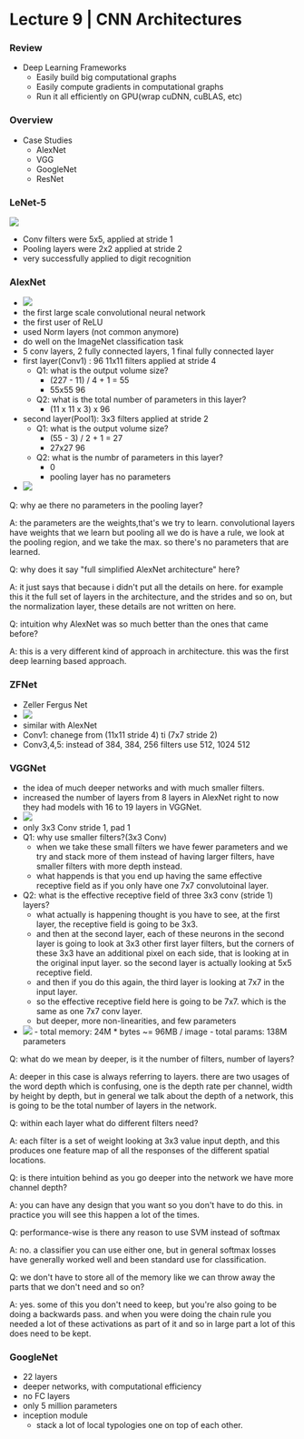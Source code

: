 # Lecture 9 | CNN Architectures



### Review

- Deep Learning Frameworks
  - Easily build big computational graphs
  - Easily compute gradients in computational graphs
  - Run it all efficiently on GPU(wrap cuDNN, cuBLAS, etc)



### Overview

- Case Studies
  - AlexNet
  - VGG
  - GoogleNet
  - ResNet



### LeNet-5

<img src="./img/LeNet-5.png" />

- Conv filters were 5x5, applied at stride 1
- Pooling layers were 2x2 applied at stride 2
- very successfully applied to digit recognition



### AlexNet

- <img src="./img/AlexNet.png" />
- the first large scale convolutional neural network
- the first user of ReLU
- used Norm layers (not common anymore)
- do well on the ImageNet classification task
- 5 conv layers, 2 fully connected layers, 1 final fully connected layer
- first layer(Conv1) : 96 11x11 filters applied at stride 4
  - Q1: what is the output volume size?
    - (227 - 11) / 4 + 1 = 55
    - 55x55 96 
  - Q2: what is the total number of parameters in this layer?
    - (11 x 11 x 3) x 96
- second layer(Pool1): 3x3 filters applied at stride 2
  - Q1: what is the output volume size?
    - (55 - 3) / 2 + 1 = 27
    - 27x27 96
  - Q2: what is the numbr of parameters in this layer?
    - 0
    - pooling layer has no parameters
- <img src="./img/AlexNet_structure.png" />



Q: why ae there no parameters in the pooling layer?

A: the parameters are the weights,that's we try to learn. convolutional layers have weights that we learn but pooling all we do is have a rule, we look at the pooling region, and we take the max. so there's no parameters that are learned.



Q: why does it say "full simplified AlexNet architecture" here?

A: it just says that because i didn't put all the details on here. for example this it the full set of layers in the architecture, and the strides and so on, but the normalization layer, these details are not written on here.



Q: intuition why AlexNet was so much better than the ones that came before?

A: this is a very different kind of approach in architecture. this was the first deep learning based approach.



### ZFNet

- Zeller Fergus Net
- <img src="./img/ZFNet.png" />
- similar with AlexNet
- Conv1: chanege from (11x11 stride 4) ti (7x7 stride 2)
- Conv3,4,5: instead of 384, 384, 256 filters use 512, 1024 512



### VGGNet

- the idea of much deeper networks and with much smaller filters.
- increased the number of layers from 8 layers in AlexNet right to now they had models with 16 to 19 layers in VGGNet.
- <img src="./img/VGGNet.png" />
- only 3x3 Conv stride 1, pad 1
- Q1: why use smaller filters?(3x3 Conv)
  - when we take these small filters we have fewer parameters and we try and stack more of them instead of having larger filters, have smaller filters with more depth instead.
  - what happends is that you end up having the same effective receptive field as if you only have one 7x7 convolutoinal layer.
- Q2: what is the effective receptive field of three 3x3 conv (stride 1) layers?
  - what actually is happening thought is you have to see, at the first layer, the receptive field is going to be 3x3.
  - and then at the second layer, each of these neurons in the second layer is going to look at 3x3 other first layer filters, but the corners of these 3x3 have an additional pixel on each side, that is looking at in the original input layer. so the second layer is actually looking at 5x5 receptive field.
  - and then if you do this again, the third layer is looking at 7x7 in the input layer.
  - so the effective receptive field here is going to be 7x7. which is the same as one 7x7 conv layer.
  - but deeper, more non-linearities, and few parameters
- <img src="./img/VGGNet_structure.png" />
  - total memory: 24M * bytes ~= 96MB / image
  - total params: 138M parameters



Q: what do we mean by deeper, is it the number of filters, number of layers?

A: deeper in this case is always referring to layers. there are two usages of the word depth which is confusing, one is the depth rate per channel, width by height by depth, but in general we talk about the depth of a network, this is going to be the total number of layers in the network.



Q: within each layer what do different filters need?

A: each filter is a set of weight looking at 3x3 value input depth, and this produces one feature map of all the responses of the different spatial locations. 



Q: is there intuition behind as you go deeper into the network we have more channel depth?

A: you can have any design that you want so you don't have to do this. in practice you will see this happen a lot of the times.



Q: performance-wise is there any reason to use SVM instead of softmax

A: no. a classifier you can use either one, but in general softmax losses have generally worked well and been standard use for classification.



Q: we don't have to store all of the memory like we can throw away the parts that we don't need and so on?

A: yes. some of this you don't need to keep, but you're also going to be doing a backwards pass. and when you were doing the chain rule you needed a lot of these activations as part of it and so in large part a lot of this does need to be kept.



### GoogleNet

- 22 layers
- deeper networks, with computational efficiency
- no FC layers
- only 5 million parameters
- inception module
  - stack a lot of local typologies one on top of each other.

 